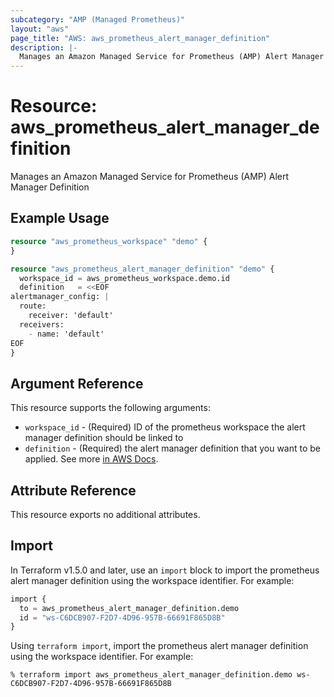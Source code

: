 ```yaml
---
subcategory: "AMP (Managed Prometheus)"
layout: "aws"
page_title: "AWS: aws_prometheus_alert_manager_definition"
description: |-
  Manages an Amazon Managed Service for Prometheus (AMP) Alert Manager Definition
---
```


# Resource: aws_prometheus_alert_manager_definition

Manages an Amazon Managed Service for Prometheus (AMP) Alert Manager Definition

## Example Usage

```terraform
resource "aws_prometheus_workspace" "demo" {
}

resource "aws_prometheus_alert_manager_definition" "demo" {
  workspace_id = aws_prometheus_workspace.demo.id
  definition   = <<EOF
alertmanager_config: |
  route:
    receiver: 'default'
  receivers:
    - name: 'default'
EOF
}
```

## Argument Reference

This resource supports the following arguments:

* `workspace_id` - (Required) ID of the prometheus workspace the alert manager definition should be linked to
* `definition` - (Required) the alert manager definition that you want to be applied. See more [in AWS Docs](https://docs.aws.amazon.com/prometheus/latest/userguide/AMP-alert-manager.html).

## Attribute Reference

This resource exports no additional attributes.

## Import

In Terraform v1.5.0 and later, use an `import` block to import the prometheus alert manager definition using the workspace identifier. For example:

```terraform
import {
  to = aws_prometheus_alert_manager_definition.demo
  id = "ws-C6DCB907-F2D7-4D96-957B-66691F865D8B"
}
```

Using `terraform import`, import the prometheus alert manager definition using the workspace identifier. For example:

```console
% terraform import aws_prometheus_alert_manager_definition.demo ws-C6DCB907-F2D7-4D96-957B-66691F865D8B
```
